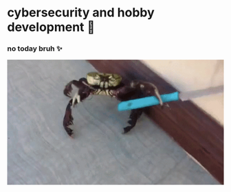 # cybersecurity and hobby development :closed_lock_with_key:

### no today bruh :sparkles:

<div> 
  <img src="T3LB.gif" style="align-self: center">
</div>

